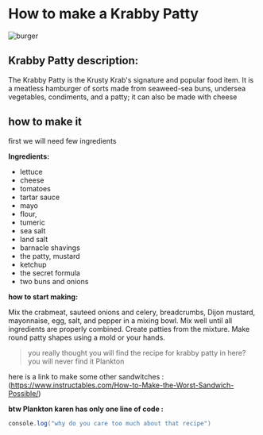 # How to make a Krabby Patty

![burger](https://encrypted-tbn0.gstatic.com/images?q=tbn:ANd9GcT0aeJCFffoQtGN-svfjGOe8_DCXTKbXUOhY-NCtciZpA&s)

## Krabby Patty description:

The Krabby Patty is the Krusty Krab's signature and popular food item. It is a meatless hamburger of sorts made from seaweed-sea buns, undersea vegetables, condiments, and a patty; it can also be made with cheese

## how to make it

first we will need few ingredients

**Ingredients:**

- lettuce
- cheese
- tomatoes
- tartar sauce
- mayo
- flour,
- tumeric
- sea salt
- land salt
- barnacle shavings
- the patty, mustard
- ketchup
- the secret formula
- two buns and onions

**how to start making:**

Mix the crabmeat, sauteed onions and celery, breadcrumbs, Dijon mustard, mayonnaise, egg, salt, and pepper in a mixing bowl. Mix well until all ingredients are properly combined. Create patties from the mixture. Make round patty shapes using a mold or your hands.

> you really thought you will find the recipe for krabby patty in here? you will never find it Plankton

here is a link to make some other sandwitches : (https://www.instructables.com/How-to-Make-the-Worst-Sandwich-Possible/)

**btw Plankton karen has only one line of code :**

```java script
console.log("why do you care too much about that recipe")
```
